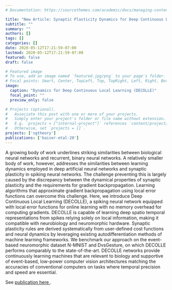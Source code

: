 ```yaml
---
# Documentation: https://sourcethemes.com/academic/docs/managing-content/

title: "New Article: Synaptic Plasticity Dynamics for Deep Continuous Local Learning (DECOLLE)"
subtitle: ""
summary: ""
authors: []
tags: []
categories: []
date: 2020-05-12T17:21:59-07:00
lastmod: 2020-05-12T17:21:59-07:00
featured: false
draft: false

# Featured image
# To use, add an image named `featured.jpg/png` to your page's folder.
# Focal points: Smart, Center, TopLeft, Top, TopRight, Left, Right, BottomLeft, Bottom, BottomRight.
image:
  caption: "Dynamics for Deep Continuous Local Learning (DECOLLE)"
  focal_point: ""
  preview_only: false

# Projects (optional).
#   Associate this post with one or more of your projects.
#   Simply enter your project's folder or file name without extension.
#   E.g. `projects = ["internal-project"]` references `content/project/deep-learning/index.md`.
#   Otherwise, set `projects = []`.
projects: ['sgtheory']
publications: ['kaiser-etal-20']
---
```

A growing body of work underlines striking similarities between biological neural networks and recurrent, binary neural networks. A relatively smaller body of work, however, addresses the similarities between learning dynamics employed in deep artificial neural networks and synaptic plasticity in spiking neural networks. The challenge preventing this is largely caused by the discrepancy between the dynamical properties of synaptic plasticity and the requirements for gradient backpropagation. Learning algorithms that approximate gradient backpropagation using local error functions can overcome this challenge. Here, we introduce Deep Continuous Local Learning (DECOLLE), a spiking neural network equipped with local error functions for online learning with no memory overhead for computing gradients. DECOLLE is capable of learning deep spatio temporal representations from spikes relying solely on local information, making it compatible with neurobiology and neuromorphic hardware. Synaptic plasticity rules are derived systematically from user-defined cost functions and neural dynamics by leveraging existing autodifferentiation methods of machine learning frameworks. We benchmark our approach on the event-based neuromorphic dataset N-MNIST and DvsGesture, on which DECOLLE performs comparably to the state-of-the-art. DECOLLE networks provide continuously learning machines that are relevant to biology and supportive of event-based, low-power computer vision architectures matching the accuracies of conventional computers on tasks where temporal precision and speed are essential.

See <a href="https://www.frontiersin.org/articles/10.3389/fnins.2020.00424/full" >publication here </a>.
